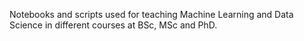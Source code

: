 Notebooks and scripts used for teaching Machine Learning and Data Science in different courses at BSc, MSc and PhD. 
